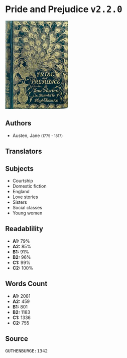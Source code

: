 # Pride and Prejudice <kbd>v2.2.0</kbd>

![](./cover.medium.jpg "")

## Authors


 - Austen, Jane <small>(1775 - 1817)</small>

## Translators



## Subjects


 - Courtship
 - Domestic fiction
 - England
 - Love stories
 - Sisters
 - Social classes
 - Young women

## Readablility


 - **A1:** 79%
 - **A2:** 85%
 - **B1:** 91%
 - **B2:** 96%
 - **C1:** 99%
 - **C2:** 100%

## Words Count


 - **A1:** 2081
 - **A2:** 459
 - **B1:** 801
 - **B2:** 1183
 - **C1:** 1336
 - **C2:** 755

## Source


<kbd>GUTHENBURGE:1342</kbd>
